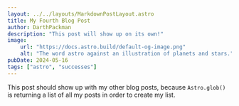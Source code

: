```yaml
---
layout: ../../layouts/MarkdownPostLayout.astro
title: My Fourth Blog Post
author: DarthPackman
description: "This post will show up on its own!"
image:
    url: "https://docs.astro.build/default-og-image.png"
    alt: "The word astro against an illustration of planets and stars."
pubDate: 2024-05-16
tags: ["astro", "successes"]
---
```

This post should show up with my other blog posts, because `Astro.glob()` is returning a list of all my posts in order to create my list.